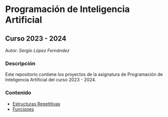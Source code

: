 # Programación de Inteligencia Artificial
## Curso 2023 - 2024
Autor: *Sergio López Fernández*

### Descripción
Este repositorio contiene los proyectos de la asignatura de Programación de Inteligencia Artificial del curso 2023 - 2024.

### Contenido
- [Estructuras Repetitivas](/EstructurasRepetitivas)
- [Funciones](/Funciones)

